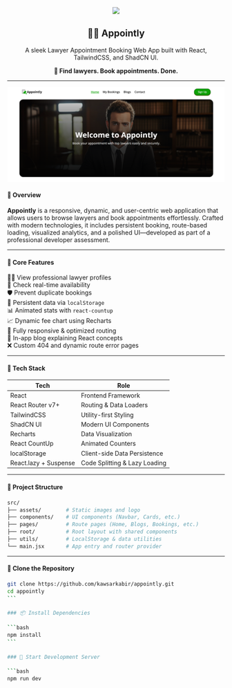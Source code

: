 <div align="center">
  <img src="https://img.icons8.com/ios-filled/100/000000/law.png" width="80"/>
  <h2>🧑‍⚖️ Appointly</h2>
  <p>A sleek Lawyer Appointment Booking Web App built with React, TailwindCSS, and ShadCN UI.</p>
  <strong>📅 Find lawyers. Book appointments. Done.</strong>
</div>

---

<img src="./public/lawyers/image-1.png" />

#### 🌟 Overview

**Appointly** is a responsive, dynamic, and user-centric web application that allows users to browse lawyers and book appointments effortlessly. Crafted with modern technologies, it includes persistent booking, route-based loading, visualized analytics, and a polished UI—developed as part of a professional developer assessment.

---

#### 🚀 Core Features

🧑‍⚖️ View professional lawyer profiles  
📆 Check real-time availability  
🛡 Prevent duplicate bookings  
💾 Persistent data via `localStorage`  
📊 Animated stats with `react-countup`  
📈 Dynamic fee chart using Recharts  
🧭 Fully responsive & optimized routing  
🧪 In-app blog explaining React concepts  
❌ Custom 404 and dynamic route error pages

---

#### 🧱 Tech Stack

| Tech                  | Role                          |
| --------------------- | ----------------------------- |
| React                 | Frontend Framework            |
| React Router v7+      | Routing & Data Loaders        |
| TailwindCSS           | Utility-first Styling         |
| ShadCN UI             | Modern UI Components          |
| Recharts              | Data Visualization            |
| React CountUp         | Animated Counters             |
| localStorage          | Client-side Data Persistence  |
| React.lazy + Suspense | Code Splitting & Lazy Loading |

---

#### 🧩 Project Structure

```bash
src/
├── assets/        # Static images and logo
├── components/    # UI components (Navbar, Cards, etc.)
├── pages/         # Route pages (Home, Blogs, Bookings, etc.)
├── root/          # Root layout with shared components
├── utils/         # LocalStorage & data utilities
└── main.jsx       # App entry and router provider
```

---

#### 🔗 Clone the Repository

````bash
git clone https://github.com/kawsarkabir/appointly.git
cd appointly
```

### 📦 Install Dependencies

```bash
npm install
```

### 🧪 Start Development Server

```bash
npm run dev
````

